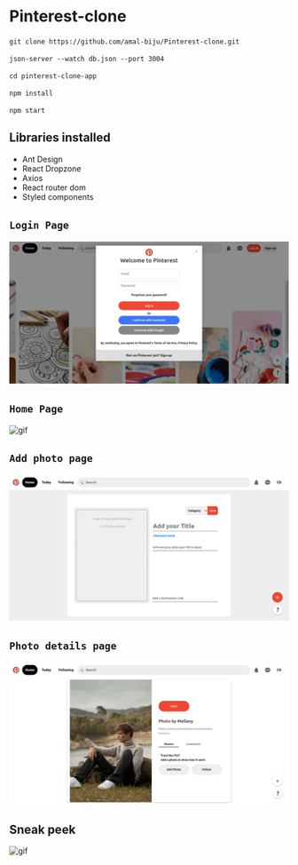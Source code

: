 # Pinterest-clone

`git clone https://github.com/amal-biju/Pinterest-clone.git`

`json-server --watch db.json --port 3004`

`cd pinterest-clone-app`

`npm install`

`npm start`

## Libraries installed

- Ant Design
- React Dropzone
- Axios
- React router dom
- Styled components

## <code>Login Page</code>

![gif](./pinterest-clone-app/screenshots/login.png)

## <code>Home Page</code>

![gif](./pinterest-clone-app/screenshots/home.png)

## <code>Add photo page</code>

![gif](./pinterest-clone-app/screenshots/addphoto.png)

## <code>Photo details page</code>

![gif](./pinterest-clone-app/screenshots/details.png)

## Sneak peek

![gif](./pinterest-clone-app/screenshots/pinterest.gif)
